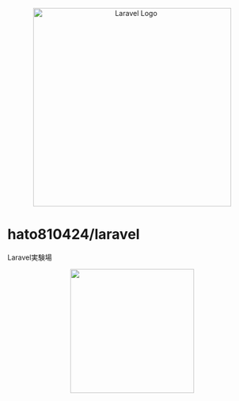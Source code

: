 <p align="center"><a href="https://laravel.com" target="_blank"><img src="https://raw.githubusercontent.com/laravel/art/master/logo-lockup/5%20SVG/2%20CMYK/1%20Full%20Color/laravel-logolockup-cmyk-red.svg" width="400" alt="Laravel Logo"></a></p>

# hato810424/laravel
Laravel実験場

<p align="center"><a href="https://mechaag.tumblr.com/post/613378961713561600/youtuber%E3%81%8C%E8%8B%A5%E8%80%85%E3%81%AE%E5%AD%A6%E7%BF%92%E6%9B%B2%E7%B7%9A%E3%82%92%E9%A0%AD%E6%89%93%E3%81%A1%E3%81%AB%E3%81%95%E3%81%9B%E3%82%8B" target="_blank"><img src="https://64.media.tumblr.com/82c2e5a5478d3d521b036638c20c90c3/21f1caf0e35471a0-ca/s640x960/fc0e14f6d6522f2e4201b263aff6679890d8ef81.jpg" width="250"></a></p>
